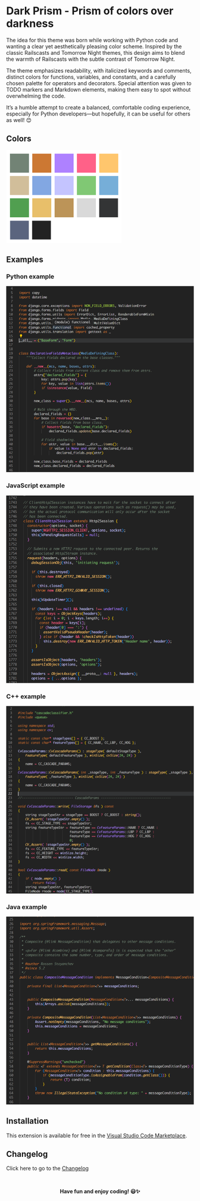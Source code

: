# Dark Prism - Prism of colors over darkness

The idea for this theme was born while working with Python code and wanting a clear yet aesthetically pleasing color scheme. Inspired by the classic Railscasts and Tomorrow Night themes, this design aims to blend the warmth of Railscasts with the subtle contrast of Tomorrow Night.

The theme emphasizes readability, with italicized keywords and comments, distinct colors for functions, variables, and constants, and a carefully chosen palette for operators and decorators. Special attention was given to TODO markers and Markdown elements, making them easy to spot without overwhelming the code.

It’s a humble attempt to create a balanced, comfortable coding experience, especially for Python developers—but hopefully, it can be useful for others as well! 😊

## Colors

![](img/theme_colors.png)

## Examples

### Python example

![](img/python.png)

### JavaScript example

![](img/js.png)

### C++ example

![](img/cpp.png)

### Java example

![](img/java.png)

## Installation

This extension is available for free in the [Visual Studio Code Marketplace](https://marketplace.visualstudio.com/items?itemName=pchomik.dark-prism).

## Changelog

Click here to go to the [Changelog](https://marketplace.visualstudio.com/items/pchomik.dark-prism/changelog)

</br>

<p align="center"><b>Have fun and enjoy coding! 😃✨</b></p>
